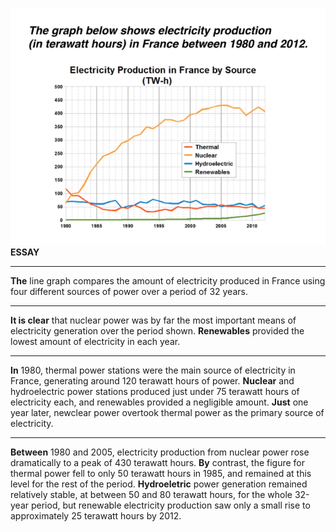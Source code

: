 ![](../images/line_graph.png)  
**ESSAY**
***
**The** line graph compares the amount of electricity produced in France using four different sources of power over a period of 32 years.
***
**It is clear** that nuclear power was by far the most important means of electricity generation over the period shown. **Renewables** provided the lowest amount of electricity in each year.
***
**In** 1980, thermal power stations were the main source of electricity in France, generating around 120 terawatt hours of power. **Nuclear** and hydroelectric power stations produced just under 75 terawatt hours of electricity each, and renewables provided a negligible amount. **Just** one year later, newclear power overtook thermal power as the primary source of electricity.
***
**Between** 1980 and 2005, electricity production from nuclear power rose dramatically to a peak of 430 terawatt hours. **By** contrast, the figure for thermal power fell to only 50 terawatt hours in 1985, and remained at this level for the rest of the period. **Hydroeletric** power generation remained relatively stable, at between 50 and 80 terawatt hours, for the whole 32-year period, but renewable electricity production saw only a small rise to approximately 25 terawatt hours by 2012.  